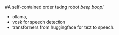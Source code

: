 #A self-contained order taking robot
_beep boop!_
- ollama, 
- vosk for speech detection 
- transformers from huggingface for text to speech. 
